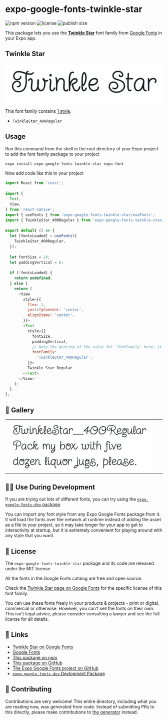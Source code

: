 # expo-google-fonts-twinkle-star

![npm version](https://flat.badgen.net/npm/v/expo-google-fonts-twinkle-star)
![license](https://flat.badgen.net/github/license/expo/google-fonts)
![publish size](https://flat.badgen.net/packagephobia/install/expo-google-fonts-twinkle-star)

This package lets you use the [**Twinkle Star**](https://fonts.google.com/specimen/Twinkle+Star) font family from [Google Fonts](https://fonts.google.com/) in your Expo app.

## Twinkle Star

![Twinkle Star](./font-family.png)

This font family contains [1 style](#-gallery).

- `TwinkleStar_400Regular`

## Usage

Run this command from the shell in the root directory of your Expo project to add the font family package to your project
```sh
expo install expo-google-fonts-twinkle-star expo-font
```

Now add code like this to your project
```js
import React from 'react';

import {
  Text,
  View,
} from 'react-native';
import { useFonts } from 'expo-google-fonts-twinkle-star/useFonts';
import { TwinkleStar_400Regular } from 'expo-google-fonts-twinkle-star/400Regular';

export default () => {
  let [fontsLoaded] = useFonts({
    TwinkleStar_400Regular,
  });

  let fontSize = 24;
  let paddingVertical = 6;

  if (!fontsLoaded) {
    return undefined;
  } else {
    return (
      <View
        style={{
          flex: 1,
          justifyContent: 'center',
          alignItems: 'center',
        }}>
        <Text
          style={{
            fontSize,
            paddingVertical,
            // Note the quoting of the value for `fontFamily` here; it expects a string!
            fontFamily:
              'TwinkleStar_400Regular',
          }}>
          Twinkle Star Regular
        </Text>
      </View>
    );
  }
};

```

## 🔡 Gallery


||||
|-|-|-|
|![TwinkleStar_400Regular](.//400Regular/TwinkleStar_400Regular.ttf.png)||||


## 👩‍💻 Use During Development

If you are trying out lots of different fonts, you can try using the [`expo-google-fonts-dev` package](https://github.com/freeboub/google-fonts/tree/master/font-packages/dev#readme).

You can import *any* font style from any Expo Google Fonts package from it. It will load the fonts
over the network at runtime instead of adding the asset as a file to your project, so it may take longer
for your app to get to interactivity at startup, but it is extremely convenient
for playing around with any style that you want.

## 📖 License

The `expo-google-fonts-twinkle-star` package and its code are released under the MIT license.

All the fonts in the Google Fonts catalog are free and open source.

Check the [Twinkle Star page on Google Fonts](https://fonts.google.com/specimen/Twinkle+Star) for the specific license of this font family.

You can use these fonts freely in your products & projects - print or digital, commercial or otherwise. However, you can't sell the fonts on their own. This isn't legal advice, please consider consulting a lawyer and see the full license for all details.

## 🔗 Links

- [Twinkle Star on Google Fonts](https://fonts.google.com/specimen/Twinkle+Star)
- [Google Fonts](https://fonts.google.com/)
- [This package on npm](https://www.npmjs.com/package/expo-google-fonts-twinkle-star)
- [This package on GitHub](https://github.com/freeboub/google-fonts/tree/master/font-packages/twinkle-star)
- [The Expo Google Fonts project on GitHub](https://github.com/freeboub/google-fonts)
- [`expo-google-fonts-dev` Devlopment Package](https://github.com/freeboub/google-fonts/tree/master/font-packages/dev)

## 🤝 Contributing

Contributions are very welcome! This entire directory, including what you are reading now, was generated from code. Instead of submitting PRs to this directly, please make contributions to [the generator](https://github.com/freeboub/google-fonts/tree/master/packages/generator) instead.
